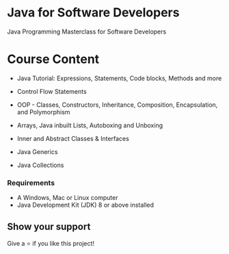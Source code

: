 # Java for Software Developers
Java Programming Masterclass for Software Developers


# Course Content

- Java Tutorial: Expressions, Statements, Code blocks, Methods and more

- Control Flow Statements

- OOP - Classes, Constructors, Inheritance, Composition, Encapsulation, and Polymorphism

- Arrays, Java inbuilt Lists, Autoboxing and Unboxing

- Inner and Abstract Classes & Interfaces

- Java Generics

- Java Collections

### Requirements

- A Windows, Mac or Linux computer
- Java Development Kit (JDK) 8 or above installed


## Show your support

Give a ⭐️ if you like this project!

